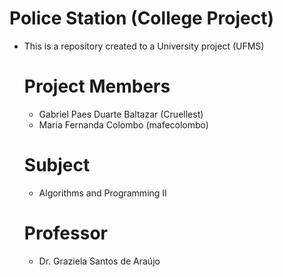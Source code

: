 # Police Station (College Project)
* This is a repository created to a University project (UFMS)

  Project Members
  ===
  * Gabriel Paes Duarte Baltazar (Cruellest)
  * Maria Fernanda Colombo (mafecolombo)

  Subject
  ===
  * Algorithms and Programming II
 
  Professor
  ===
  * Dr. Graziela Santos de Araújo
